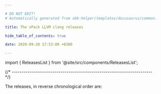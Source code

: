 ```yaml
---

# DO NOT EDIT!
# Automatically generated from xbb-helper/templates/docusaurus/common.

title: The xPack LLVM clang releases

hide_table_of_contents: true

date: 2020-09-28 17:53:00 +0300

---
```


import { ReleasesList } from '@site/src/components/ReleasesList';

{/* ------------------------------------------------------------------------ */}

The releases, in reverse chronological order are:

<ReleasesList />
